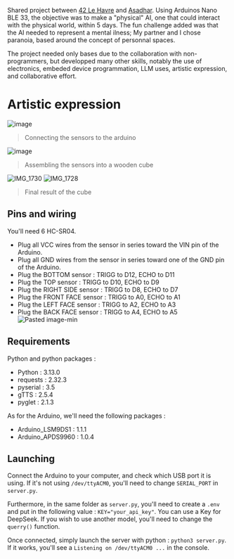 Shared project between [42 Le Havre](https://42lehavre.fr/en/homepage-en/) and [Asadhar](https://esadhar.fr/fr/lecole-superieure-dart-design-havre-rouen-0). Using Arduinos Nano BLE 33, the objective was to make a "physical" AI, one that could interact with the physical world, within 5 days. The fun challenge added was that the AI needed to represent a mental ilness; My partner and I chose paranoia, based around the concept of personnal spaces.

The project needed only bases due to the collaboration with non-programmers, but developped many other skills, notably the use of electronics, embeded device programmation, LLM uses, artistic expression, and collaborative effort.

# Artistic expression

![image](https://github.com/user-attachments/assets/f7498ffc-b352-43fc-bc55-200783991900) 
> Connecting the sensors to the arduino

![image](https://github.com/user-attachments/assets/a826167c-d6f3-495a-ac72-7f3ed5134d6e)
> Assembling the sensors into a wooden cube

![IMG_1730](https://github.com/user-attachments/assets/08bb3ed7-be35-481b-a614-ba5b665b6b09)
![IMG_1728](https://github.com/user-attachments/assets/b3da9b79-222f-4d16-bb84-a92a3e6e80f0)
> Final result of the cube

## Pins and wiring
You'll need 6 HC-SR04. 
* Plug all VCC wires from the sensor in series toward the VIN pin of the Arduino.
* Plug all GND wires from the sensor in series toward one of the GND pin of the Arduino.
* Plug the BOTTOM sensor : TRIGG to D12, ECHO to D11
* Plug the TOP sensor : TRIGG to D10, ECHO to D9
* Plug the RIGHT SIDE sensor : TRIGG to D8, ECHO to D7
* Plug the FRONT FACE sensor : TRIGG to A0, ECHO to A1
* Plug the LEFT FACE sensor : TRIGG to A2, ECHO to A3
* Plug the BACK FACE sensor : TRIGG to A4, ECHO to A5
![Pasted image-min](https://github.com/user-attachments/assets/05fcca53-d61c-4d7e-bf5c-ace5d70a58d2)


## Requirements
Python and python packages :
* Python : 3.13.0
* requests : 2.32.3
* pyserial : 3.5
* gTTS : 2.5.4
* pyglet : 2.1.3

As for the Arduino, we'll need the following packages :
* Arduino_LSM9DS1 : 1.1.1
* Arduino_APDS9960 : 1.0.4

## Launching

Connect the Arduino to your computer, and check which USB port it is using. If it's not using `/dev/ttyACM0`, you'll need to change `SERIAL_PORT` in `server.py`. 

Furthermore, in the same folder as `server.py`, you'll need to create a `.env` and put in the following value : `KEY="your_api_key"`. You can use a Key for DeepSeek. If you wish to use another model, you'll need to change the `querry()` function. 

Once connected, simply launch the server with python : `python3 server.py`. If it works, you'll see a `Listening on /dev/ttyACM0 ...` in the console.
